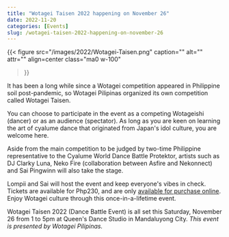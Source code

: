 ```yaml
---
title: "Wotagei Taisen 2022 happening on November 26"
date: 2022-11-20
categories: [Events]
slug: /wotagei-taisen-2022-happening-on-november-26
---
```


{{< figure
  src="/images/2022/Wotagei-Taisen.png"
  caption=""
  alt="" attr="" 
  align=center class="ma0 w-100"
>}}

It has been a long while since a Wotagei competition appeared in Philippine soil post-pandemic, so Wotagei Pilipinas organized its own competition called Wotagei Taisen.

You can choose to participate in the event as a competing Wotageishi (dancer) or as an audience (spectator). As long as you are keen on learning the art of cyalume dance that originated from Japan's idol culture, you are welcome here.

Aside from the main competition to be judged by two-time Philippine representative to the Cyalume World Dance Battle Protektor, artists such as DJ Clarky Luna, Neko Fire (collaboration between Asfire and Nekonnect) and Sai Pingwinn will also take the stage.

Lompii and Sai will host the event and keep everyone's vibes in check. Tickets are available for Php230, and are only [available for purchase online](https://forms.gle/cEYGRyrEzzaFAxVz7). Enjoy Wotagei culture through this once-in-a-lifetime event.

Wotagei Taisen 2022 (Dance Battle Event) is all set this Saturday, November 26 from 1 to 5pm at Queen's Dance Studio in Mandaluyong City. _This event is presented by Wotagei Pilipinas._
